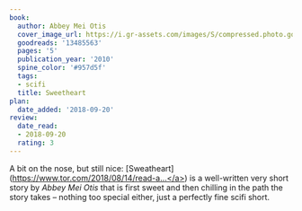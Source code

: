 ```yaml
---
book:
  author: Abbey Mei Otis
  cover_image_url: https://i.gr-assets.com/images/S/compressed.photo.goodreads.com/books/1329281136l/13485563._SX98_.jpg
  goodreads: '13485563'
  pages: '5'
  publication_year: '2010'
  spine_color: '#957d5f'
  tags:
  - scifi
  title: Sweetheart
plan:
  date_added: '2018-09-20'
review:
  date_read:
  - 2018-09-20
  rating: 3
---
```


A bit on the nose, but still nice: [Sweatheart](<a target="_blank" href="https://www.tor.com/2018/08/14/read-abbey-mei-otis-sweetheart/" rel="nofollow">https://www.tor.com/2018/08/14/read-a...</a>) is a well-written very short story by *Abbey Mei Otis* that is first sweet and then chilling in the path the story takes – nothing too special either, just a perfectly fine scifi short.
